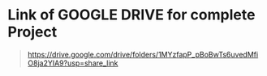 # Link of GOOGLE DRIVE for complete Project
> https://drive.google.com/drive/folders/1MYzfapP_pBoBwTs6uvedMfiO8ja2YIA9?usp=share_link